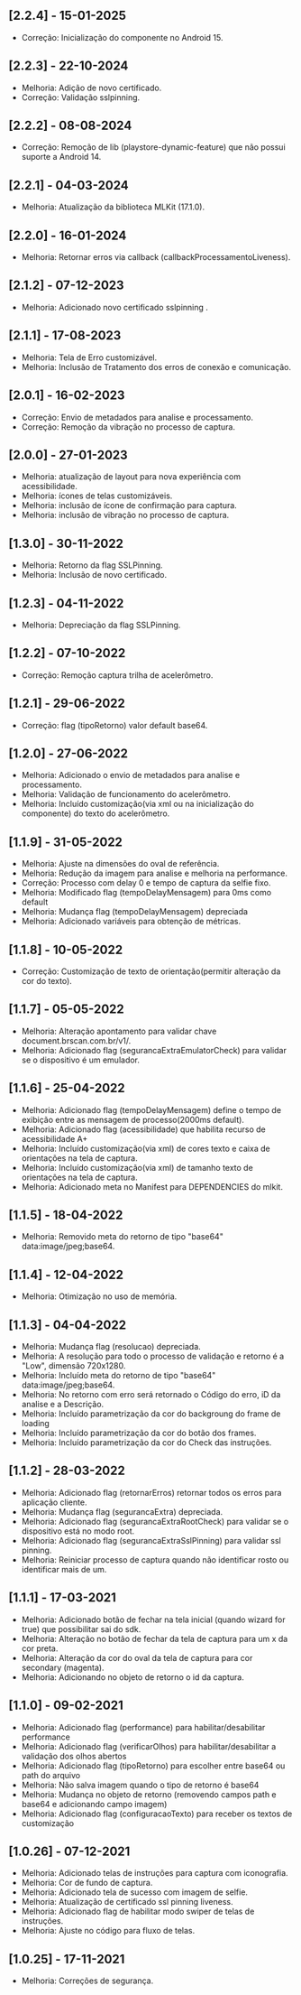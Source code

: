 ## [2.2.4] - 15-01-2025
- Correção: Inicialização do componente no Android 15.

## [2.2.3] - 22-10-2024
- Melhoria: Adição de novo certificado.
- Correção: Validação sslpinning.

## [2.2.2] - 08-08-2024
- Correção: Remoção de lib (playstore-dynamic-feature) que não possui suporte a Android 14.

## [2.2.1] - 04-03-2024
- Melhoria: Atualização da biblioteca MLKit (17.1.0).

## [2.2.0] - 16-01-2024
- Melhoria: Retornar erros via callback (callbackProcessamentoLiveness).

## [2.1.2] - 07-12-2023
- Melhoria: Adicionado novo certificado sslpinning .

## [2.1.1] - 17-08-2023
- Melhoria: Tela de Erro customizável.
- Melhoria: Inclusão de Tratamento dos erros de conexão e comunicação.

## [2.0.1] - 16-02-2023
- Correção: Envio de metadados para analise e processamento.
- Correção: Remoção da vibração no processo de captura.

## [2.0.0] - 27-01-2023
- Melhoria: atualização de layout para nova experiência com acessibilidade.
- Melhoria: ícones de telas customizáveis.
- Melhoria: inclusão de ícone de confirmação para captura.
- Melhoria: inclusão de vibração no processo de captura.

## [1.3.0] - 30-11-2022
- Melhoria: Retorno da flag SSLPinning.
- Melhoria: Inclusão de novo certificado.

## [1.2.3] - 04-11-2022
- Melhoria: Depreciação da flag SSLPinning.

## [1.2.2] - 07-10-2022
- Correção: Remoção captura trilha de acelerômetro.

## [1.2.1] - 29-06-2022
- Correção: flag (tipoRetorno) valor default base64.

## [1.2.0] - 27-06-2022
- Melhoria: Adicionado o envio de metadados para analise e processamento.
- Melhoria: Validação de funcionamento do acelerômetro.
- Melhoria: Incluído customização(via xml ou na inicialização do componente) do texto do acelerômetro.

## [1.1.9] - 31-05-2022
- Melhoria: Ajuste na dimensões do oval de referência.
- Melhoria: Redução da imagem para analise e melhoria na performance.
- Correção: Processo com delay 0 e tempo de captura da selfie fixo.
- Melhoria: Modificado flag (tempoDelayMensagem) para 0ms como default
- Melhoria: Mudança flag (tempoDelayMensagem) depreciada
- Melhoria: Adicionado variáveis para obtenção de métricas.

## [1.1.8] - 10-05-2022
- Correção: Customização de texto de orientação(permitir alteração da cor do texto).

## [1.1.7] - 05-05-2022
- Melhoria: Alteração apontamento para validar chave document.brscan.com.br/v1/.
- Melhoria: Adicionado flag (segurancaExtraEmulatorCheck) para validar se o dispositivo é um emulador.

## [1.1.6] - 25-04-2022
- Melhoria: Adicionado flag (tempoDelayMensagem) define o tempo de exibição entre as mensagem de processo(2000ms default).
- Melhoria: Adicionado flag (acessibilidade) que habilita recurso de acessibilidade A+
- Melhoria: Incluído customização(via xml) de cores texto e caixa de orientações na tela de captura.
- Melhoria: Incluído customização(via xml) de tamanho texto de orientações na tela de captura.
- Melhoria: Adicionado meta no Manifest para DEPENDENCIES do mlkit.

## [1.1.5] - 18-04-2022
- Melhoria: Removido meta do retorno de tipo "base64" data:image/jpeg;base64.

## [1.1.4] - 12-04-2022
- Melhoria: Otimização no uso de memória.

## [1.1.3] - 04-04-2022
- Melhoria: Mudança flag (resolucao) depreciada.
- Melhoria: A resolução para todo o processo de validação e retorno é a "Low", dimensão 720x1280.
- Melhoria: Incluído meta do retorno de tipo "base64" data:image/jpeg;base64.
- Melhoria: No retorno com erro será retornado o Código do erro, iD da analise e a Descrição.
- Melhoria: Incluído parametrização da cor do backgroung do frame de loading
- Melhoria: Incluído parametrização da cor do botão dos frames.
- Melhoria: Incluído parametrização da cor do Check das instruções.

## [1.1.2] - 28-03-2022
- Melhoria: Adicionado flag (retornarErros) retornar todos os erros para aplicação cliente.
- Melhoria: Mudança flag (segurancaExtra) depreciada.
- Melhoria: Adicionado flag (segurancaExtraRootCheck) para validar se o dispositivo está no modo root.
- Melhoria: Adicionado flag (segurancaExtraSslPinning) para validar ssl pinning.
- Melhoria: Reiniciar processo de captura quando não identificar rosto ou identificar mais de um.

## [1.1.1] - 17-03-2021
- Melhoria: Adicionado botão de fechar na tela inicial (quando wizard for true) que possibilitar sai do sdk.
- Melhoria: Alteração no botão de fechar da tela de captura para um x da cor preta.
- Melhoria: Alteração da cor do oval da tela de captura para cor secondary (magenta).
- Melhoria: Adicionando no objeto de retorno o id da captura.

## [1.1.0] - 09-02-2021
- Melhoria: Adicionado flag (performance) para habilitar/desabilitar performance
- Melhoria: Adicionado flag (verificarOlhos) para habilitar/desabilitar a validação dos olhos abertos
- Melhoria: Adicionado flag (tipoRetorno) para escolher entre base64 ou path do arquivo
- Melhoria: Não salva imagem quando o tipo de retorno é base64
- Melhoria: Mudança no objeto de retorno (removendo campos path e base64 e adicionando campo imagem)
- Melhoria: Adicionado flag (configuracaoTexto) para receber os textos de customização

## [1.0.26] - 07-12-2021
- Melhoria: Adicionado telas de instruções para captura com iconografia.
- Melhoria: Cor de fundo de captura.
- Melhoria: Adicionado tela de sucesso com imagem de selfie.
- Melhoria: Atualização de certificado ssl pinning liveness.
- Melhoria: Adicionado flag de habilitar modo swiper de telas de instruções.
- Melhoria: Ajuste no código para fluxo de telas.

## [1.0.25] - 17-11-2021
- Melhoria: Correções de segurança.